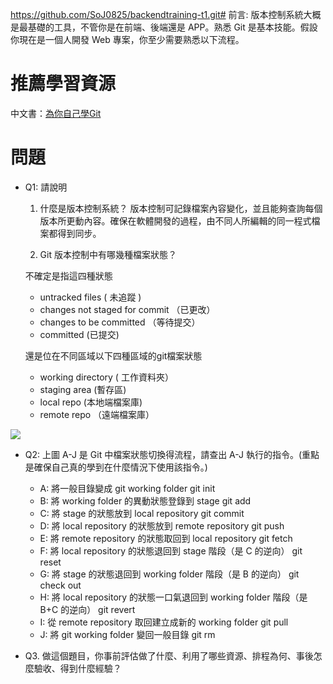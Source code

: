 https://github.com/SoJ0825/backendtraining-t1.git# 前言:
版本控制系統大概是最基礎的工具，不管你是在前端、後端還是 APP。熟悉 Git 是基本技能。假設你現在是一個人開發 Web 專案，你至少需要熟悉以下流程。

# 推薦學習資源
中文書：[為你自己學Git](https://gitbook.tw/)

# 問題
- Q1: 請說明
    1. 什麼是版本控制系統？
    版本控制可記錄檔案內容變化，並且能夠查詢每個版本所更動內容。確保在軟體開發的過程，由不同人所編輯的同一程式檔案都得到同步。

    2. Git 版本控制中有哪幾種檔案狀態？

	不確定是指這四種狀態
	- untracked files ( 未追蹤 )  
	- changes not staged for commit （已更改） 
	- changes to be committed （等待提交） 
	- committed (已提交) 
 
	還是位在不同區域以下四種區域的git檔案狀態 
 
	- working directory  ( 工作資料夾） 
	- staging area (暫存區)  
	- local repo (本地端檔案庫)  
	- remote repo （遠端檔案庫） 
 
 
 


![](https://i.imgur.com/hZoDAPf.png)
- Q2: 上圖 A-J 是 Git 中檔案狀態切換得流程，請查出 A-J 執行的指令。(重點是確保自己真的學到在什麼情況下使用該指令。)
    - A: 將一般目錄變成 git working folder
        git init
	- B: 將 working folder 的異動狀態登錄到 stage 
        git add
	- C: 將 stage 的狀態放到 local repository 
	   git commit 
	- D: 將 local repository 的狀態放到 remote repository 
	 git push
	- E: 將 remote repository 的狀態取回到 local repository 
	 git fetch
	- F: 將 local repository 的狀態退回到 stage 階段（是 C 的逆向）
	 git reset
	- G: 將 stage 的狀態退回到 working folder 階段（是 B 的逆向） 
	 git check out 
	 - H: 將 local repository 的狀態一口氣退回到 working folder 階段（是 B+C 的逆向） 
	 git revert
	 - I: 從 remote repository 取回建立成新的 working folder 
	git pull
    - J: 將 git working folder 變回一般目錄
	git rm




- Q3. 做這個題目，你事前評估做了什麼、利用了哪些資源、排程為何、事後怎麼驗收、得到什麼經驗？


